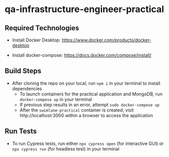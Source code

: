 # qa-infrastructure-engineer-practical

## Required Technologies
- Install Docker Desktop: https://www.docker.com/products/docker-desktop

- Install docker-compose: https://docs.docker.com/compose/install/

## Build Steps
- After cloning the repo on your local, run `npm i` in your terminal to install dependencies
  - To launch containers for the practical application and MongoDB, run `docker-compose up` in your terminal
  - If previous step results in an error, attempt `sudo docker-compose up`
  - After the `swimlane-practical` container is created, visit http://localhost:3000 within a browser to access the application

## Run Tests
- To run Cypress tests, run either `npx cypress open` (for interactive GUI) or `npx cypress run` (for headless test) in your terminal
